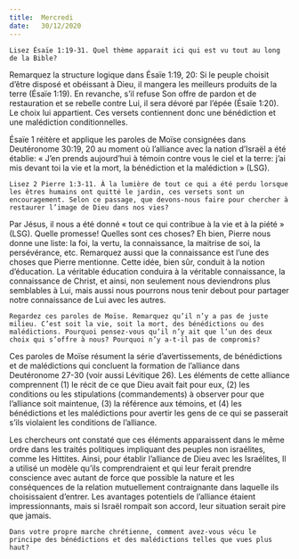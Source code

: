 ```yaml
---
title:  Mercredi
date:   30/12/2020
---
```


`Lisez Ésaïe 1:19-31. Quel thème apparait ici qui est vu tout au long de la Bible?`

Remarquez la structure logique dans Ésaïe 1:19, 20: Si le peuple choisit d’être disposé et obéissant à Dieu, il mangera les meilleurs produits de la terre (Ésaïe 1:19). En revanche, s’il refuse Son offre de pardon et de restauration et se rebelle contre Lui, il sera dévoré par l’épée (Ésaïe 1:20). Le choix lui appartient. Ces versets contiennent donc une bénédiction et une malédiction conditionnelles.

Ésaïe 1 réitère et applique les paroles de Moïse consignées dans Deutéronome 30:19, 20 au moment où l’alliance avec la nation d’Israël a été établie: « J’en prends aujourd’hui à témoin contre vous le ciel et la terre: j’ai mis devant toi la vie et la mort, la bénédiction et la malédiction » (LSG).

`Lisez 2 Pierre 1:3-11. À la lumière de tout ce qui a été perdu lorsque les êtres humains ont quitté le jardin, ces versets sont un encouragement. Selon ce passage, que devons-nous faire pour chercher à restaurer l’image de Dieu dans nos vies?`

Par Jésus, il nous a été donné « tout ce qui contribue à la vie et à la piété » (LSG). Quelle promesse! Quelles sont ces choses? Eh bien, Pierre nous donne une liste: la foi, la vertu, la connaissance, la maitrise de soi, la persévérance, etc. Remarquez aussi que la connaissance est l’une des choses que Pierre mentionne. Cette idée, bien sûr, conduit à la notion d’éducation. La véritable éducation conduira à la véritable connaissance, la connaissance de Christ, et ainsi, non seulement nous deviendrons plus semblables à Lui, mais aussi nous pourrons nous tenir debout pour partager notre connaissance de Lui avec les autres.

`Regardez ces paroles de Moïse. Remarquez qu’il n’y a pas de juste milieu. C’est soit la vie, soit la mort, des bénédictions ou des malédictions. Pourquoi pensez-vous qu’il n’y ait que l’un des deux choix qui s’offre à nous? Pourquoi n’y a-t-il pas de compromis?`

Ces paroles de Moïse résument la série d’avertissements, de bénédictions et de malédictions qui concluent la formation de l’alliance dans Deutéronome 27-30 (voir aussi Lévitique 26). Les éléments de cette alliance comprennent (1) le récit de ce que Dieu avait fait pour eux, (2) les conditions ou les stipulations (commandements) à observer pour que l’alliance soit maintenue, (3) la référence aux témoins, et (4) les bénédictions et les malédictions pour avertir les gens de ce qui se passerait s’ils violaient les conditions de l’alliance.

Les chercheurs ont constaté que ces éléments apparaissent dans le même ordre dans les traités politiques impliquant des peuples non israélites, comme les Hittites. Ainsi, pour établir l’alliance de Dieu avec les Israélites, Il a utilisé un modèle qu’ils comprendraient et qui leur ferait prendre conscience avec autant de force que possible la nature et les conséquences de la relation mutuellement contraignante dans laquelle ils choisissaient d’entrer. Les avantages potentiels de l’alliance étaient impressionnants, mais si Israël rompait son accord, leur situation serait pire que jamais.

`Dans votre propre marche chrétienne, comment avez-vous vécu le principe des bénédictions et des malédictions telles que vues plus haut?`
